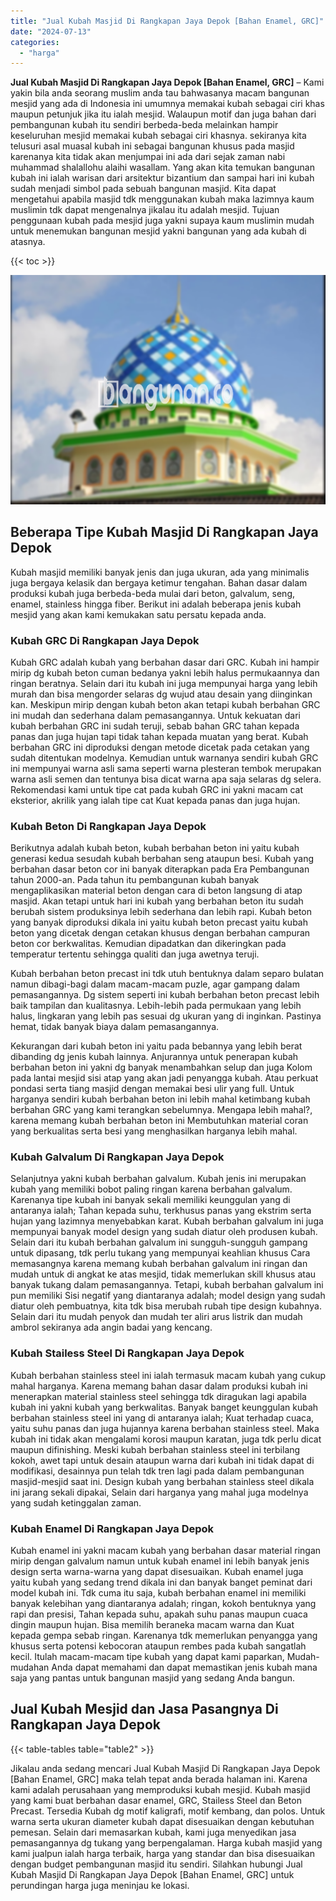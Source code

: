 ```yaml
---
title: "Jual Kubah Masjid Di Rangkapan Jaya Depok [Bahan Enamel, GRC]"
date: "2024-07-13"
categories: 
  - "harga"
---
```


**Jual Kubah Masjid Di Rangkapan Jaya Depok \[Bahan Enamel, GRC\]** – Kami yakin bila anda seorang muslim anda tau bahwasanya macam bangunan mesjid yang ada di Indonesia ini umumnya memakai kubah sebagai ciri khas maupun petunjuk jika itu ialah mesjid. Walaupun motif dan juga bahan dari pembangunan kubah itu sendiri berbeda-beda melainkan hampir keseluruhan mesjid memakai kubah sebagai ciri khasnya. sekiranya kita telusuri asal muasal kubah ini sebagai bangunan khusus pada masjid karenanya kita tidak akan menjumpai ini ada dari sejak zaman nabi muhammad shalallohu alaihi wasallam. Yang akan kita temukan bangunan kubah ini ialah warisan dari arsitektur bizantium dan sampai hari ini kubah sudah menjadi simbol pada sebuah bangunan masjid. Kita dapat mengetahui apabila masjid tdk menggunakan kubah maka lazimnya kaum muslimin tdk dapat mengenalnya jikalau itu adalah mesjid. Tujuan penggunaan kubah pada mesjid juga yakni supaya kaum muslimin mudah untuk menemukan bangunan mesjid yakni bangunan yang ada kubah di atasnya.

{{< toc >}}

![Jual Kubah Masjid Di Rangkapan Jaya Depok [Bahan Enamel, GRC]](/images/jual-kubah-masjid-40.png)

## Beberapa Tipe Kubah Masjid Di Rangkapan Jaya Depok

Kubah masjid memiliki banyak jenis dan juga ukuran, ada yang minimalis juga bergaya kelasik dan bergaya ketimur tengahan. Bahan dasar dalam produksi kubah juga berbeda-beda mulai dari beton, galvalum, seng, enamel, stainless hingga fiber. Berikut ini adalah beberapa jenis kubah mesjid yang akan kami kemukakan satu persatu kepada anda.

### Kubah GRC Di Rangkapan Jaya Depok

Kubah GRC adalah kubah yang berbahan dasar dari GRC. Kubah ini hampir mirip dg kubah beton cuman bedanya yakni lebih halus permukaannya dan ringan beratnya. Selain dari itu kubah ini juga mempunyai harga yang lebih murah dan bisa mengorder selaras dg wujud atau desain yang diinginkan kan. Meskipun mirip dengan kubah beton akan tetapi kubah berbahan GRC ini mudah dan sederhana dalam pemasangannya. Untuk kekuatan dari kubah berbahan GRC ini sudah teruji, sebab bahan GRC tahan kepada panas dan juga hujan tapi tidak tahan kepada muatan yang berat. Kubah berbahan GRC ini diproduksi dengan metode dicetak pada cetakan yang sudah ditentukan modelnya. Kemudian untuk warnanya sendiri kubah GRC ini mempunyai warna asli sama seperti warna plesteran tembok merupakan warna asli semen dan tentunya bisa dicat warna apa saja selaras dg selera. Rekomendasi kami untuk tipe cat pada kubah GRC ini yakni macam cat eksterior, akrilik yang ialah tipe cat Kuat kepada panas dan juga hujan.

### Kubah Beton Di Rangkapan Jaya Depok

Berikutnya adalah kubah beton, kubah berbahan beton ini yaitu kubah generasi kedua sesudah kubah berbahan seng ataupun besi. Kubah yang berbahan dasar beton cor ini banyak diterapkan pada Era Pembangunan tahun 2000-an. Pada tahun itu pembangunan kubah banyak mengaplikasikan material beton dengan cara di beton langsung di atap masjid. Akan tetapi untuk hari ini kubah yang berbahan beton itu sudah berubah sistem produksinya lebih sederhana dan lebih rapi. Kubah beton yang banyak diproduksi dikala ini yaitu kubah beton precast yaitu kubah beton yang dicetak dengan cetakan khusus dengan berbahan campuran beton cor berkwalitas. Kemudian dipadatkan dan dikeringkan pada temperatur tertentu sehingga qualiti dan juga awetnya teruji.

Kubah berbahan beton precast ini tdk utuh bentuknya dalam separo bulatan namun dibagi-bagi dalam macam-macam puzle, agar gampang dalam pemasangannya. Dg sistem seperti ini kubah berbahan beton precast lebih baik tampilan dan kualitasnya. Lebih-lebih pada permukaan yang lebih halus, lingkaran yang lebih pas sesuai dg ukuran yang di inginkan. Pastinya hemat, tidak banyak biaya dalam pemasangannya.

Kekurangan dari kubah beton ini yaitu pada bebannya yang lebih berat dibanding dg jenis kubah lainnya. Anjurannya untuk penerapan kubah berbahan beton ini yakni dg banyak menambahkan selup dan juga Kolom pada lantai mesjid sisi atap yang akan jadi penyangga kubah. Atau perkuat pondasi serta tiang masjid dengan memakai besi ulir yang full. Untuk harganya sendiri kubah berbahan beton ini lebih mahal ketimbang kubah berbahan GRC yang kami terangkan sebelumnya. Mengapa lebih mahal?, karena memang kubah berbahan beton ini Membutuhkan material coran yang berkualitas serta besi yang menghasilkan harganya lebih mahal.

### Kubah Galvalum Di Rangkapan Jaya Depok

Selanjutnya yakni kubah berbahan galvalum. Kubah jenis ini merupakan kubah yang memiliki bobot paling ringan karena berbahan galvalum. Karenanya tipe kubah ini banyak sekali memiliki keunggulan yang di antaranya ialah; Tahan kepada suhu, terkhusus panas yang ekstrim serta hujan yang lazimnya menyebabkan karat. Kubah berbahan galvalum ini juga mempunyai banyak model design yang sudah diatur oleh produsen kubah. Selain dari itu kubah berbahan galvalum ini sungguh-sungguh gampang untuk dipasang, tdk perlu tukang yang mempunyai keahlian khusus Cara memasangnya karena memang kubah berbahan galvalum ini ringan dan mudah untuk di angkat ke atas mesjid, tidak memerlukan skill khusus atau banyak tukang dalam pemasangannya. Tetapi, kubah berbahan galvalum ini pun memiliki Sisi negatif yang diantaranya adalah; model design yang sudah diatur oleh pembuatnya, kita tdk bisa merubah rubah tipe design kubahnya. Selain dari itu mudah penyok dan mudah ter aliri arus listrik dan mudah ambrol sekiranya ada angin badai yang kencang.

### Kubah Stailess Steel Di Rangkapan Jaya Depok

Kubah berbahan stainless steel ini ialah termasuk macam kubah yang cukup mahal harganya. Karena memang bahan dasar dalam produksi kubah ini menerapkan material stainless steel sehingga tdk diragukan lagi apabila kubah ini yakni kubah yang berkwalitas. Banyak banget keunggulan kubah berbahan stainless steel ini yang di antaranya ialah; Kuat terhadap cuaca, yaitu suhu panas dan juga hujannya karena berbahan stainless steel. Maka kubah ini tidak akan mengalami korosi maupun karatan, juga tdk perlu dicat maupun difinishing. Meski kubah berbahan stainless steel ini terbilang kokoh, awet tapi untuk desain ataupun warna dari kubah ini tidak dapat di modifikasi, desainnya pun telah tdk tren lagi pada dalam pembangunan masjid-mesjid saat ini. Design kubah yang berbahan stainless steel dikala ini jarang sekali dipakai, Selain dari harganya yang mahal juga modelnya yang sudah ketinggalan zaman.

### Kubah Enamel Di Rangkapan Jaya Depok

Kubah enamel ini yakni macam kubah yang berbahan dasar material ringan mirip dengan galvalum namun untuk kubah enamel ini lebih banyak jenis design serta warna-warna yang dapat disesuaikan. Kubah enamel juga yaitu kubah yang sedang trend dikala ini dan banyak banget peminat dari model kubah ini. Tdk cuma itu saja, kubah berbahan enamel ini memiliki banyak kelebihan yang diantaranya adalah; ringan, kokoh bentuknya yang rapi dan presisi, Tahan kepada suhu, apakah suhu panas maupun cuaca dingin maupun hujan. Bisa memilih beraneka macam warna dan Kuat kepada gempa sebab ringan. Karenanya tdk memerlukan penyangga yang khusus serta potensi kebocoran ataupun rembes pada kubah sangatlah kecil. Itulah macam-macam tipe kubah yang dapat kami paparkan, Mudah-mudahan Anda dapat memahami dan dapat memastikan jenis kubah mana saja yang pantas untuk bangunan masjid yang sedang Anda bangun.

## Jual Kubah Mesjid dan Jasa Pasangnya Di Rangkapan Jaya Depok

{{< table-tables table="table2" >}}

Jikalau anda sedang mencari Jual Kubah Masjid Di Rangkapan Jaya Depok \[Bahan Enamel, GRC\] maka telah tepat anda berada halaman ini. Karena kami adalah perusahaan yang memproduksi kubah mesjid. Kubah masjid yang kami buat berbahan dasar enamel, GRC, Stailess Steel dan Beton Precast. Tersedia Kubah dg motif kaligrafi, motif kembang, dan polos. Untuk warna serta ukuran diameter kubah dapat disesuaikan dengan kebutuhan pemesan. Selain dari memasarkan kubah, kami juga menyedikan jasa pemasangannya dg tukang yang berpengalaman. Harga kubah masjid yang kami jualpun ialah harga terbaik, harga yang standar dan bisa disesuaikan dengan budget pembangunan masjid itu sendiri. Silahkan hubungi Jual Kubah Masjid Di Rangkapan Jaya Depok \[Bahan Enamel, GRC\] untuk perundingan harga juga meninjau ke lokasi.
